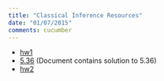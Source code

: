 ```yaml
---
title: "Classical Inference Resources"
date: "01/07/2015"
comments: cucumber
---
```


- [hw1](/assets/ams205/hw/hw1.pdf)
- [5.36](/assets/ams205/hw/sol1.pdf) (Document contains solution to 5.36)
- [hw2](/assets/ams205/hw/hw2.pdf)
